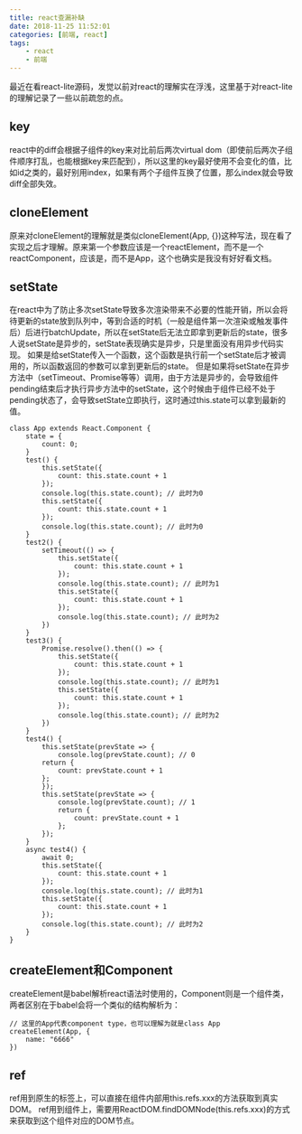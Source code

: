 ```yaml
---
title: react查漏补缺
date: 2018-11-25 11:52:01
categories: [前端, react]
tags:
    - react
    - 前端
---
```


最近在看react-lite源码，发觉以前对react的理解实在浮浅，这里基于对react-lite的理解记录了一些以前疏忽的点。
## key
react中的diff会根据子组件的key来对比前后两次virtual dom（即使前后两次子组件顺序打乱，也能根据key来匹配到），所以这里的key最好使用不会变化的值，比如id之类的，最好别用index，如果有两个子组件互换了位置，那么index就会导致diff全部失效。
## cloneElement
原来对cloneElement的理解就是类似cloneElement(App, {})这种写法，现在看了实现之后才理解。原来第一个参数应该是一个reactElement，而不是一个reactComponent，应该是<App />，而不是App，这个也确实是我没有好好看文档。
## setState
在react中为了防止多次setState导致多次渲染带来不必要的性能开销，所以会将待更新的state放到队列中，等到合适的时机（一般是组件第一次渲染或触发事件后）后进行batchUpdate，所以在setState后无法立即拿到更新后的state，很多人说setState是异步的，setState表现确实是异步，只是里面没有用异步代码实现。
如果是给setState传入一个函数，这个函数是执行前一个setState后才被调用的，所以函数返回的参数可以拿到更新后的state。
但是如果将setState在异步方法中（setTimeout、Promise等等）调用，由于方法是异步的，会导致组件pending结束后才执行异步方法中的setState，这个时候由于组件已经不处于pending状态了，会导致setState立即执行，这时通过this.state可以拿到最新的值。
```
class App extends React.Component {
    state = {
        count: 0;
    }
    test() {
        this.setState({
            count: this.state.count + 1
        }); 
        console.log(this.state.count); // 此时为0
        this.setState({
            count: this.state.count + 1
        });
        console.log(this.state.count); // 此时为0
    }
    test2() {
        setTimeout(() => {
            this.setState({
                count: this.state.count + 1
            });
            console.log(this.state.count); // 此时为1
            this.setState({
                count: this.state.count + 1
            });
            console.log(this.state.count); // 此时为2
        })
    }
    test3() {
        Promise.resolve().then(() => {
            this.setState({
                count: this.state.count + 1
            });
            console.log(this.state.count); // 此时为1
            this.setState({
                count: this.state.count + 1
            });
            console.log(this.state.count); // 此时为2
        })
    }
    test4() {
        this.setState(prevState => {
            console.log(prevState.count); // 0
        return {
            count: prevState.count + 1
        };
        });
        this.setState(prevState => {
            console.log(prevState.count); // 1
            return {
                count: prevState.count + 1
            };
        });
    }
    async test4() {
        await 0;
        this.setState({
            count: this.state.count + 1
        });
        console.log(this.state.count); // 此时为1
        this.setState({
            count: this.state.count + 1
        });
        console.log(this.state.count); // 此时为2
    }
}
```
## createElement和Component
createElement是babel解析react语法时使用的，Component则是一个组件类，两者区别在于babel会将一个类似<App name="666" />的结构解析为：
```
// 这里的App代表component type，也可以理解为就是class App
createElement(App, {
    name: "6666"
})
```
## ref
ref用到原生的标签上，可以直接在组件内部用this.refs.xxx的方法获取到真实DOM。
ref用到组件上，需要用ReactDOM.findDOMNode(this.refs.xxx)的方式来获取到这个组件对应的DOM节点。




